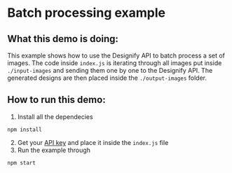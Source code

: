 # Batch processing example

## What this demo is doing:

This example shows how to use the Designify API to batch process a set of images. The code inside `index.js` is iterating through all images put inside `./input-images` and sending them one by one to the Designify API. The generated designs are then placed inside the `./output-images` folder.

## How to run this demo:

1. Install all the dependecies

```
npm install
```

2. Get your [API key](https://www.designify.com/dashboard) and place it inside the `index.js` file
3. Run the example through

```
npm start
```
